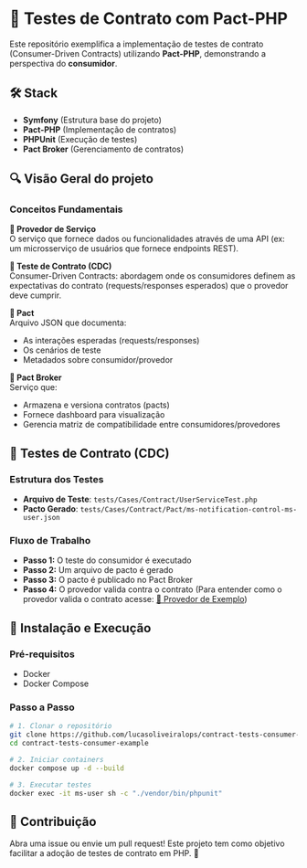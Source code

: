 # 📜 Testes de Contrato com Pact-PHP

Este repositório exemplifica a implementação de testes de contrato (Consumer-Driven Contracts) utilizando **Pact-PHP**, demonstrando a perspectiva do **consumidor**.

## 🛠 Stack

- **Symfony** (Estrutura base do projeto)
- **Pact-PHP** (Implementação de contratos)
- **PHPUnit** (Execução de testes)
- **Pact Broker** (Gerenciamento de contratos)

## 🔍 Visão Geral do projeto

### Conceitos Fundamentais

**📌 Provedor de Serviço**  
O serviço que fornece dados ou funcionalidades através de uma API (ex: um microsserviço de usuários que fornece endpoints REST).

**📌 Teste de Contrato (CDC)**  
Consumer-Driven Contracts: abordagem onde os consumidores definem as expectativas do contrato (requests/responses esperados) que o provedor deve cumprir.

**📌 Pact**  
Arquivo JSON que documenta:
- As interações esperadas (requests/responses)
- Os cenários de teste
- Metadados sobre consumidor/provedor

**📌 Pact Broker**  
Serviço que:
- Armazena e versiona contratos (pacts)
- Fornece dashboard para visualização
- Gerencia matriz de compatibilidade entre consumidores/provedores

## 🧪 Testes de Contrato (CDC)

### Estrutura dos Testes
- **Arquivo de Teste**: `tests/Cases/Contract/UserServiceTest.php`
- **Pacto Gerado**: `tests/Cases/Contract/Pact/ms-notification-control-ms-user.json`

### Fluxo de Trabalho
- **Passo 1:** O teste do consumidor é executado
- **Passo 2:** Um arquivo de pacto é gerado
- **Passo 3:** O pacto é publicado no Pact Broker
- **Passo 4:** O provedor valida contra o contrato (Para entender como o provedor valida o contrato acesse: [ 🔗 Provedor de Exemplo](https://github.com/lucasoliveiralops/contract-tests-provider-example/))


## 🚀 Instalação e Execução

### Pré-requisitos
- Docker
- Docker Compose

### Passo a Passo

```bash
# 1. Clonar o repositório
git clone https://github.com/lucasoliveiralops/contract-tests-consumer-example.git
cd contract-tests-consumer-example

# 2. Iniciar containers
docker compose up -d --build

# 3. Executar testes
docker exec -it ms-user sh -c "./vendor/bin/phpunit"
```

## 🤝 Contribuição

Abra uma issue ou envie um pull request! Este projeto tem como objetivo facilitar a adoção de testes de contrato em PHP. 🚀
